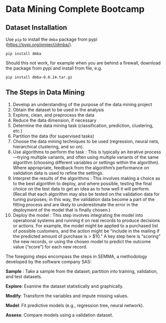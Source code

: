 # Data Mining Complete Bootcamp
## Dataset Installation

Use `pip` to install the ```dmba``` package from pypi (https://pypi.org/project/dmba/).

```pip install dmba```

Should this not work, for example when you are behind a firewall, download the package from pypi and install from file, e.g.

```pip install dmba-0.0.14.tar.gz``` 

## The Steps in Data Mining

1. Develop an understanding of the purpose of the data mining project
2. Obtain the dataset to be used in the analysis 
3. Explore, clean, and preprocess the data 
4. Reduce the data dimension, if necessary
5. Determine the data mining task (classification, prediction, clustering, etc.) 
6. Partition the data (for supervised tasks)
7. Choose the data mining techniques to be used (regression, neural nets, hierarchical clustering, and so on).
8. Use algorithms to perform the task : This is typically an iterative process—trying multiple variants, and often using multiple variants of the same algorithm (choosing different variables or settings within the algorithm). Where appropriate, feedback from the algorithm’s performance on validation data is used to refine the settings.
9. Interpret the results of the algorithms : This involves making a choice as to the best algorithm to deploy, and where possible, testing the final choice on the test data to get an idea as to how well it will perform. (Recall that each algorithm may also be tested on the validation data for tuning purposes; in this way, the validation data become a part of the fitting process and are likely to underestimate the error in the deployment of the model that is finally chosen.)
10. Deploy the model : This step involves integrating the model into operational systems and running it on real records to produce decisions or actions. For example, the model might be applied to a purchased list of possible customers, and the action might be “include in the mailing if the predicted amount of purchase is > $10.” A key step here is “scoring” the new records, or using the chosen model to predict the outcome value (“score”) for each new record.

The foregoing steps encompass the steps in SEMMA, a methodology developed by the software company SAS:

**Sample** : Take a sample from the dataset; partition into training, validation, and test datasets.

**Explore**: Examine the dataset statistically and graphically.

**Modify**: Transform the variables and impute missing values.

**Model**: Fit predictive models (e.g., regression tree, neural network).

**Assess**: Compare models using a validation dataset.


